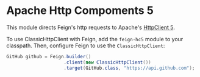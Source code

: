 Apache Http Compoments 5
========================

This module directs Feign's http requests to Apache's [HttpClient 5](https://hc.apache.org/httpcomponents-client-5.0.x/index.html).

To use ClassicHttpClient with Feign, add the `feign-hc5` module to your classpath. Then, configure Feign to use the `ClassicHttpClient`:

```java
GitHub github = Feign.builder()
                     .client(new ClassicHttpClient())
                     .target(GitHub.class, "https://api.github.com");
```
